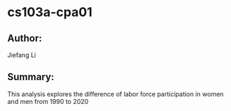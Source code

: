 # cs103a-cpa01

## Author: 
Jiefang Li
## Summary:
This analysis explores the difference of labor force participation in women and men from 1990 to 2020 
